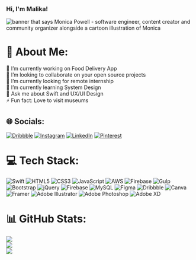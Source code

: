 ### Hi, I'm Malika!

<img src="https://raw.githubusercontent.com/M0nica/M0nica/master/Cover Image.png" alt="banner that says Monica Powell - software engineer, content creator and community organizer alongside a cartoon illustration of Monica">

# 💫 About Me:
🔭 I’m currently working on Food Delivery App<br>
👯 I’m looking to collaborate on your open source projects<br>
🤝 I’m currently looking for remote internship  <br>
🌱 I’m currently learning System Design<br>
💬 Ask me about Swift and UX/UI Design<br>
⚡ Fun fact: Love to visit museums




## 🌐 Socials:
[![Dribbble](https://img.shields.io/badge/Behance-1769ff?logo=behance&logoColor=white)](https://behance.net/https://dribbble.com/MaliGzn) [![Instagram](https://img.shields.io/badge/Instagram-%23E4405F.svg?logo=Instagram&logoColor=white)](https://instagram.com/malitechdev) [![LinkedIn](https://img.shields.io/badge/LinkedIn-%230077B5.svg?logo=linkedin&logoColor=white)](https://linkedin.com/in/www.linkedin.com/in/malika-gozikhonova-b44385149) [![Pinterest](https://img.shields.io/badge/Pinterest-%23E60023.svg?logo=Pinterest&logoColor=white)](https://pinterest.com/malikaGzn) 

# 💻 Tech Stack:
![Swift](https://img.shields.io/badge/swift-F54A2A?style=flat&logo=swift&logoColor=white) ![HTML5](https://img.shields.io/badge/html5-%23E34F26.svg?style=flat&logo=html5&logoColor=white) ![CSS3](https://img.shields.io/badge/css3-%231572B6.svg?style=flat&logo=css3&logoColor=white) ![JavaScript](https://img.shields.io/badge/javascript-%23323330.svg?style=flat&logo=javascript&logoColor=%23F7DF1E) ![AWS](https://img.shields.io/badge/AWS-%23FF9900.svg?style=flat&logo=amazon-aws&logoColor=white) ![Firebase](https://img.shields.io/badge/firebase-%23039BE5.svg?style=flat&logo=firebase) ![Gulp](https://img.shields.io/badge/GULP-%23CF4647.svg?style=flat&logo=gulp&logoColor=white) ![Bootstrap](https://img.shields.io/badge/bootstrap-%238511FA.svg?style=flat&logo=bootstrap&logoColor=white) ![jQuery](https://img.shields.io/badge/jquery-%230769AD.svg?style=flat&logo=jquery&logoColor=white) ![Firebase](https://img.shields.io/badge/Firebase-039BE5?style=flat&logo=Firebase&logoColor=white) ![MySQL](https://img.shields.io/badge/mysql-%2300000f.svg?style=flat&logo=mysql&logoColor=white) ![Figma](https://img.shields.io/badge/figma-%23F24E1E.svg?style=flat&logo=figma&logoColor=white) ![Dribbble](https://img.shields.io/badge/Dribbble-EA4C89?style=flat&logo=dribbble&logoColor=white) ![Canva](https://img.shields.io/badge/Canva-%2300C4CC.svg?style=flat&logo=Canva&logoColor=white) ![Framer](https://img.shields.io/badge/Framer-black?style=flat&logo=framer&logoColor=blue) ![Adobe Illustrator](https://img.shields.io/badge/adobe%20illustrator-%23FF9A00.svg?style=flat&logo=adobe%20illustrator&logoColor=white) ![Adobe Photoshop](https://img.shields.io/badge/adobe%20photoshop-%2331A8FF.svg?style=flat&logo=adobe%20photoshop&logoColor=white) ![Adobe XD](https://img.shields.io/badge/Adobe%20XD-470137?style=flat&logo=Adobe%20XD&logoColor=#FF61F6)
# 📊 GitHub Stats:
![](https://github-readme-stats.vercel.app/api?username=MalikaGzn&theme=solarized-light&hide_border=true&include_all_commits=true&count_private=true)<br/>
![](https://github-readme-streak-stats.herokuapp.com/?user=MalikaGzn&theme=solarized-light&hide_border=true)<br/>
![](https://github-readme-stats.vercel.app/api/top-langs/?username=MalikaGzn&theme=solarized-light&hide_border=true&include_all_commits=true&count_private=true&layout=compact)

<!-- Proudly created with GPRM ( https://gprm.itsvg.in ) -->
